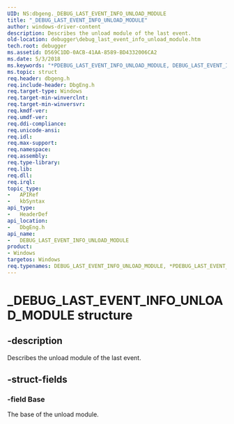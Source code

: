 ```yaml
---
UID: NS:dbgeng._DEBUG_LAST_EVENT_INFO_UNLOAD_MODULE
title: "_DEBUG_LAST_EVENT_INFO_UNLOAD_MODULE"
author: windows-driver-content
description: Describes the unload module of the last event.
old-location: debugger\debug_last_event_info_unload_module.htm
tech.root: debugger
ms.assetid: D569C1DD-0ACB-41AA-8589-BD4332006CA2
ms.date: 5/3/2018
ms.keywords: "*PDEBUG_LAST_EVENT_INFO_UNLOAD_MODULE, DEBUG_LAST_EVENT_INFO_UNLOAD_MODULE, DEBUG_LAST_EVENT_INFO_UNLOAD_MODULE structure [Windows Debugging], PDEBUG_LAST_EVENT_INFO_UNLOAD_MODULE, PDEBUG_LAST_EVENT_INFO_UNLOAD_MODULE structure pointer [Windows Debugging], _DEBUG_LAST_EVENT_INFO_UNLOAD_MODULE, dbgeng/DEBUG_LAST_EVENT_INFO_UNLOAD_MODULE, dbgeng/PDEBUG_LAST_EVENT_INFO_UNLOAD_MODULE, debugger.debug_last_event_info_unload_module"
ms.topic: struct
req.header: dbgeng.h
req.include-header: DbgEng.h
req.target-type: Windows
req.target-min-winverclnt: 
req.target-min-winversvr: 
req.kmdf-ver: 
req.umdf-ver: 
req.ddi-compliance: 
req.unicode-ansi: 
req.idl: 
req.max-support: 
req.namespace: 
req.assembly: 
req.type-library: 
req.lib: 
req.dll: 
req.irql: 
topic_type:
-	APIRef
-	kbSyntax
api_type:
-	HeaderDef
api_location:
-	DbgEng.h
api_name:
-	DEBUG_LAST_EVENT_INFO_UNLOAD_MODULE
product:
- Windows
targetos: Windows
req.typenames: DEBUG_LAST_EVENT_INFO_UNLOAD_MODULE, *PDEBUG_LAST_EVENT_INFO_UNLOAD_MODULE
---
```


# _DEBUG_LAST_EVENT_INFO_UNLOAD_MODULE structure


## -description


Describes the unload module of the last event. 


## -struct-fields




### -field Base

The base of the unload module.

